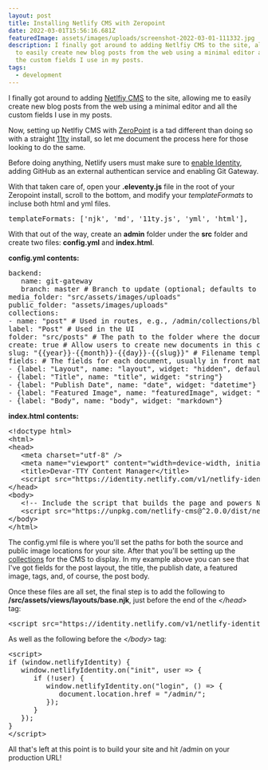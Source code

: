 ```yaml
---
layout: post
title: Installing Netlify CMS with Zeropoint
date: 2022-03-01T15:56:16.681Z
featuredImage: assets/images/uploads/screenshot-2022-03-01-111332.jpg
description: I finally got around to adding Netlfiy CMS to the site, allowing me
  to easily create new blog posts from the web using a minimal editor and all
  the custom fields I use in my posts.
tags:
  - development
---
```

I finally got around to adding [Netlfiy CMS](https://www.netlifycms.org/) to the site, allowing me to easily create new blog posts from the web using a minimal editor and all the custom fields I use in my posts.

Now, setting up Netlfiy CMS with [ZeroPoint](https://github.com/MWDelaney/ZeroPoint) is a tad different than doing so with a straight [11ty](https://www.11ty.dev/) install, so let me document the process here for those looking to do the same.

Before doing anything, Netlify users must make sure to [enable Identity](https://app.netlify.com/sites/lucid-nobel-dab1f7/settings/identity), adding GitHub as an external authentican service and enabling Git Gateway.

With that taken care of, open your **.eleventy.js** file in the root of your Zeropoint install, scroll to the bottom, and modify your *templateFormats* to incluse both html and yml files.
<pre data-lang='js' class='prettyprint'>
templateFormats: ['njk', 'md', '11ty.js', 'yml', 'html'],
</pre>
With that out of the way, create an **admin** folder under the **src** folder and create two files: **config.yml** and **index.html**.

**config.yml contents:**
<pre data-lang='yaml' class='prettyprint'>
backend:
   name: git-gateway
   branch: master # Branch to update (optional; defaults to master)
media_folder: "src/assets/images/uploads"
public_folder: "assets/images/uploads"
collections:
- name: "post" # Used in routes, e.g., /admin/collections/blog
label: "Post" # Used in the UI
folder: "src/posts" # The path to the folder where the documents are stored
create: true # Allow users to create new documents in this collection
slug: "{{year}}-{{month}}-{{day}}-{{slug}}" # Filename template, e.g., YYYY-MM-DD-title.md
fields: # The fields for each document, usually in front matter
- {label: "Layout", name: "layout", widget: "hidden", default: "post"}
- {label: "Title", name: "title", widget: "string"}
- {label: "Publish Date", name: "date", widget: "datetime"}
- {label: "Featured Image", name: "featuredImage", widget: "image"}- {label: "Tags", name: "tags", widget: "list"}
- {label: "Body", name: "body", widget: "markdown"}
</pre>

**index.html contents:**
<pre data-lang='html' class='prettyprint'>
&lt;!doctype html&gt;
&lt;html&gt;
&lt;head&gt;
   &lt;meta charset="utf-8" /&gt;
   &lt;meta name="viewport" content="width=device-width, initial-scale=1.0" /&gt;
   &lt;title&gt;Devar-TTY Content Manager&lt;/title&gt;
   &lt;script src="https://identity.netlify.com/v1/netlify-identity-widget.js"&gt; .  &lt;/script&gt;
&lt;/head&gt;
&lt;body&gt;
   &lt;!-- Include the script that builds the page and powers Netlify CMS --&gt;
   &lt;script src="https://unpkg.com/netlify-cms@^2.0.0/dist/netlify-cms.js"&gt;&lt;/script&gt;
&lt;/body&gt;
&lt;/html&gt;
</pre>
The config.yml file is where you'll set the paths for both the source and public image locations for your site. After that you'll be setting up the [collections](https://www.netlifycms.org/docs/collection-types/) for the CMS to display. In my example above you can see that I've got fields for the post layout, the title, the publish date, a featured image, tags, and, of course, the post body.

Once these files are all set, the final step is to add the following to **/src/assets/views/layouts/base.njk**, just before the end of the *&lt;/head&gt;* tag:
<pre data-lang='html' class='prettyprint'>
&lt;script src="https://identity.netlify.com/v1/netlify-identity-widget.js"&gt; .  &lt;/script&gt;
</pre>

As well as the following before the *&lt;/body&gt;* tag:

<pre data-lang='html' class='prettyprint'>
&lt;script&gt;
if (window.netlifyIdentity) {
   window.netlifyIdentity.on("init", user =&gt; {
      if (!user) {
         window.netlifyIdentity.on("login", () =&gt; {
            document.location.href = "/admin/";
         });
      }
   });
}
&lt;/script&gt;
</pre>
All that's left at this point is to build your site and hit /admin on your production URL!